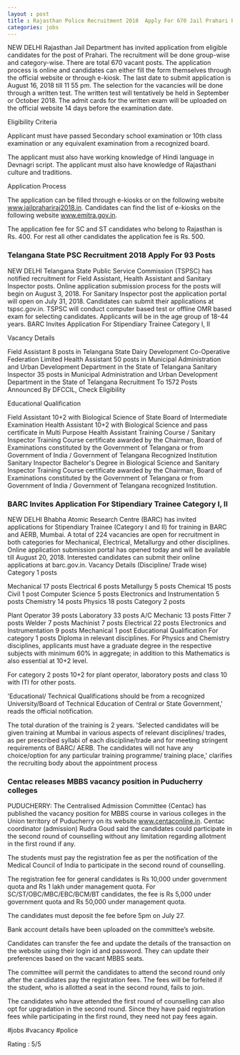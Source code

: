 ```yaml
---
layout : post
title : Rajasthan Police Recruitment 2018  Apply For 670 Jail Prahari Posts, Last Date August 16
categories: jobs
---
```

NEW DELHI  Rajasthan Jail Department has invited application from eligible candidates for the post of Prahari. The recruitment will be done group-wise and category-wise. There are total 670 vacant posts. The application process is online and candidates can either fill the form themselves through the official website or through e-kiosk. The last date to submit application is August 16, 2018 till 11 55 pm. 
The selection for the vacancies will be done through a written test. The written test will tentatively be held in September or October 2018. The admit cards for the written exam will be uploaded on the official website 14 days before the examination date. 

Eligibility Criteria

Applicant must have passed Secondary school examination or 10th class examination or any equivalent examination from a recognized board. 

The applicant must also have working knowledge of Hindi language in Devnagri script. The applicant must also have knowledge of Rajasthani culture and traditions. 


Application Process

The application can be filled through e-kiosks or on the following website  www.jailprahariraj2018.in. Candidates can find the list of e-kiosks on the following website  www.emitra.gov.in. 

The application fee for SC and ST candidates who belong to Rajasthan is Rs. 400. For rest all other candidates the application fee is Rs. 500. 


### Telangana State PSC Recruitment 2018  Apply For 93 Posts

NEW DELHI  Telangana State Public Service Commission (TSPSC) has notified recruitment for Field Assistant, Health Assistant and Sanitary Inspector posts. Online application submission process for the posts will begin on August 3, 2018. For Sanitary Inspector post the application portal will open on July 31, 2018. Candidates can submit their applications at tspsc.gov.in. TSPSC will conduct computer based test or offline OMR based exam for selecting candidates. Applicants will be in the age group of 18-44 years.
BARC Invites Application For Stipendiary Trainee Category I, II

Vacancy Details

Field Assistant  8 posts in Telangana State Dairy Development Co-Operative Federation Limited
Health Assistant  50 posts in Municipal Administration and Urban Development Department in the State of Telangana
Sanitary Inspector  35 posts in Municipal Administration and Urban Development Department in the State of Telangana
Recruitment To 1572 Posts Announced By DFCCIL, Check Eligibility

 
Educational Qualification

Field Assistant  10+2 with Biological Science of State Board of Intermediate Examination
Health Assistant  10+2 with Biological Science and pass certificate in Multi Purpose Health Assistant Training Course / Sanitary Inspector Training Course certificate awarded by the Chairman, Board of Examinations constituted by the Government of Telangana or from Government of India / Government of Telangana Recognized Institution
Sanitary Inspector  Bachelor's Degree in Biological Science and Sanitary Inspector Training Course certificate awarded by the Chairman, Board of Examinations constituted by the Government of Telangana or from Government of India / Government of Telangana recognized Institution.


### BARC Invites Application For Stipendiary Trainee Category I, II


NEW DELHI  Bhabha Atomic Research Centre (BARC) has invited applications for Stipendiary Trainee (Category I and II) for training in BARC and AERB, Mumbai. A total of 224 vacancies are open for recruitment in both categories for Mechanical, Electrical, Metallurgy and other disciplines. Online application submission portal has opened today and will be available till August 20, 2018. Interested candidates can submit their online applications at barc.gov.in.
Vacancy Details (Discipline/ Trade wise)
Category 1 posts

Mechanical  17 posts
Electrical  6 posts
Metallurgy  5 posts
Chemical  15 posts
Civil  1 post
Computer Science  5 posts
Electronics and Instrumentation  5 posts
Chemistry  14 posts
Physics  18 posts
Category 2 posts

Plant Operator  39 posts
Laboratory  33 posts
A/C Mechanic  13 posts
Fitter  7 posts
Welder  7 posts
Machinist  7 posts
Electrical  22 posts
Electronics and Instrumentation  9 posts
Mechanical  1 post
Educational Qualification
For category 1 posts  Diploma in relevant disciplines. For Physics and Chemistry disciplines, applicants must have a graduate degree in the respective subjects with minimum 60% in aggregate; in addition to this Mathematics is also essential at 10+2 level.

For category 2 posts  10+2 for plant operator, laboratory posts and class 10 with ITI for other posts.

'Educational/ Technical Qualifications should be from a recognized University/Board of Technical Education of Central or State Government,' reads the official notification.

The total duration of the training is 2 years. 'Selected candidates will be given training at Mumbai in various aspects of relevant disciplines/ trades, as per prescribed syllabi of each discipline/trade and for meeting stringent requirements of BARC/ AERB. The candidates will not have any choice/option for any particular training programme/ training place,' clarifies the recruiting body about the appointment process


### Centac releases MBBS vacancy position in Puducherry colleges 

PUDUCHERRY: The Centralised Admission Committee (Centac) has published the vacancy position for MBBS course in various colleges in the Union territory of Puducherry on its website www.centaconline.in.
Centac coordinator (admission) Rudra Goud said the candidates could participate in the second round of counselling without any limitation regarding allotment in the first round if any.

The students must pay the registration fee as per the notification of the Medical Council of India to participate in the second round of counselling.

The registration fee for general candidates is Rs 10,000 under government quota and Rs 1 lakh under management quota. For SC/ST/OBC/MBC/EBC/BCM/BT candidates, the fee is Rs 5,000 under government quota and Rs 50,000 under management quota.

The candidates must deposit the fee before 5pm on July 27.

Bank account details have been uploaded on the committee’s website.


Candidates can transfer the fee and update the details of the transaction on the website using their login id and password. They can update their preferences based on the vacant MBBS seats.


The committee will permit the candidates to attend the second round only after the candidates pay the registration fees. The fees will be forfeited if the student, who is allotted a seat in the second round, fails to join.


The candidates who have attended the first round of counselling can also opt for upgradation in the second round. Since they have paid registration fees while participating in the first round, they need not pay fees again. 
 
 
 #jobs #vacancy #police
 
 Rating : 5/5